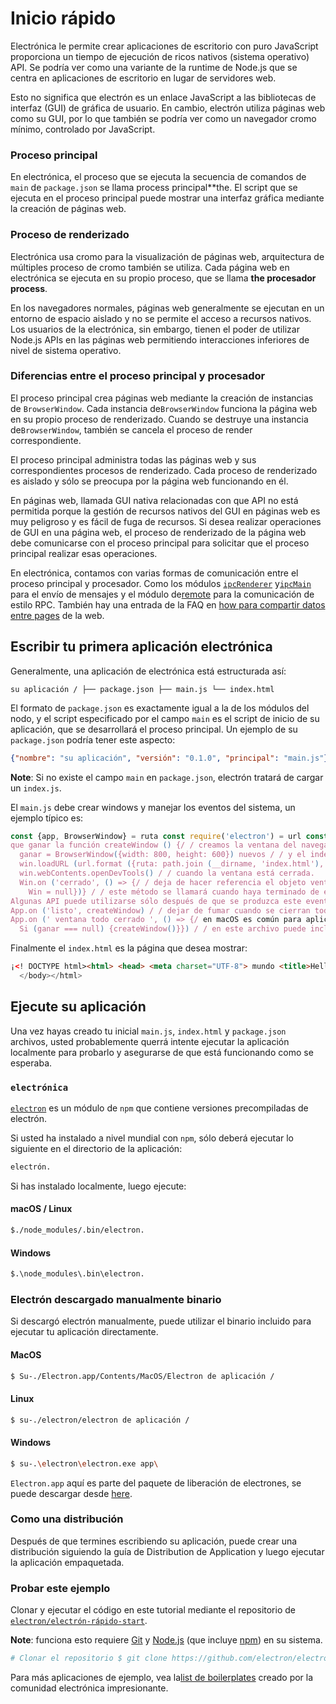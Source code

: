 # Inicio rápido

Electrónica le permite crear aplicaciones de escritorio con puro JavaScript proporciona un tiempo de ejecución de ricos nativos (sistema operativo) API. Se podría ver como una variante de la runtime de Node.js que se centra en aplicaciones de escritorio en lugar de servidores web.

Esto no significa que electrón es un enlace JavaScript a las bibliotecas de interfaz (GUI) de gráfica de usuario. En cambio, electrón utiliza páginas web como su GUI, por lo que también se podría ver como un navegador cromo mínimo, controlado por JavaScript.

### Proceso principal

En electrónica, el proceso que se ejecuta la secuencia de comandos de `main` de `package.json` se llama process</strong> principal**the. El script que se ejecuta en el proceso principal puede mostrar una interfaz gráfica mediante la creación de páginas web.</p> 

### Proceso de renderizado

Electrónica usa cromo para la visualización de páginas web, arquitectura de múltiples proceso de cromo también se utiliza. Cada página web en electrónica se ejecuta en su propio proceso, que se llama **the procesador process**.

En los navegadores normales, páginas web generalmente se ejecutan en un entorno de espacio aislado y no se permite el acceso a recursos nativos. Los usuarios de la electrónica, sin embargo, tienen el poder de utilizar Node.js APIs en las páginas web permitiendo interacciones inferiores de nivel de sistema operativo.

### Diferencias entre el proceso principal y procesador

El proceso principal crea páginas web mediante la creación de instancias de `BrowserWindow`. Cada instancia de`BrowserWindow` funciona la página web en su propio proceso de renderizado. Cuando se destruye una instancia de`BrowserWindow`, también se cancela el proceso de render correspondiente.

El proceso principal administra todas las páginas web y sus correspondientes procesos de renderizado. Cada proceso de renderizado es aislado y sólo se preocupa por la página web funcionando en él.

En páginas web, llamada GUI nativa relacionadas con que API no está permitida porque la gestión de recursos nativos del GUI en páginas web es muy peligroso y es fácil de fuga de recursos. Si desea realizar operaciones de GUI en una página web, el proceso de renderizado de la página web debe comunicarse con el proceso principal para solicitar que el proceso principal realizar esas operaciones.

En electrónica, contamos con varias formas de comunicación entre el proceso principal y procesador. Como los módulos [`ipcRenderer`](../api/ipc-renderer.md) y[`ipcMain`](../api/ipc-main.md) para el envío de mensajes y el módulo de[remote](../api/remote.md) para la comunicación de estilo RPC. También hay una entrada de la FAQ en [how para compartir datos entre pages](../faq.md#how-to-share-data-between-web-pages) de la web.

## Escribir tu primera aplicación electrónica

Generalmente, una aplicación de electrónica está estructurada así:

```text
su aplicación / ├── package.json ├── main.js └── index.html
```

El formato de `package.json` es exactamente igual a la de los módulos del nodo, y el script especificado por el campo `main` es el script de inicio de su aplicación, que se desarrollará el proceso principal. Un ejemplo de su `package.json` podría tener este aspecto:

```json
{"nombre": "su aplicación", "versión": "0.1.0", "principal": "main.js"}
```

**Note**: Si no existe el campo `main` en `package.json`, electrón tratará de cargar un `index.js`.

El `main.js` debe crear windows y manejar los eventos del sistema, un ejemplo típico es:

```javascript
const {app, BrowserWindow} = ruta const require('electron') = url const require('path') = require('url') / / mantener una referencia global del objeto window, si no, la ventana será / / se cierra automáticamente cuando el objeto de JavaScript es recopilada de la basura.
que ganar la función createWindow () {/ / creamos la ventana del navegador.
  ganar = BrowserWindow({width: 800, height: 600}) nuevos / / y el index.html de la aplicación de la carga.
  win.loadURL (url.format ({ruta: path.join (__dirname, 'index.html'), el protocolo: ' archivo:', barras: true})) / / abrir las DevTools.
  win.webContents.openDevTools() / / cuando la ventana está cerrada.
  Win.on ('cerrado', () => {/ / deja de hacer referencia el objeto ventana, generalmente se almacena windows / en una matriz si la aplicación es compatible con múltiples ventanas, esto es el tiempo / / cuando se debe eliminar el elemento correspondiente.
    Win = null})} / / este método se llamará cuando haya terminado de electrón / / inicialización y está listo para crear ventanas del navegador.
Algunas API puede utilizarse sólo después de que se produzca este evento.
App.on ('listo', createWindow) / / dejar de fumar cuando se cierran todas las ventanas.
App.on (' ventana todo cerrado ', () => {/ en macOS es común para aplicaciones y su barra de menú / / permanecer activa hasta que el usuario se cierra explícitamente con Cmd + Q Si (process.platform! == 'darwin') {app.quit()}}) app.on ('activar', () = > {/ en macOS es común volver a crear una ventana en la aplicación cuando el / / dock se haga clic en el icono y no hay otras ventanas abiertas.
  Si (ganar === null) {createWindow()}}) / / en este archivo puede incluir el resto del proceso principal específico de la aplicación / / código. También puede ponerlos en archivos separados y necesitan aquí.
```

Finalmente el `index.html` es la página que desea mostrar:

```html
¡<! DOCTYPE html><html> <head> <meta charset="UTF-8"> mundo <title>Hello!</title> </head> <body> <h1>Hello mundo! estamos utilizando nodos <script>document.write (process.versions.node)</script>, </script> de <script>document.write (process.versions.chrome) cromo</h1> y </script> <script>document.write (process.versions.electron) de electrones.
  </body></html>
```

## Ejecute su aplicación

Una vez hayas creado tu inicial `main.js`, `index.html` y `package.json` archivos, usted probablemente querrá intente ejecutar la aplicación localmente para probarlo y asegurarse de que está funcionando como se esperaba.

### `electrónica`

[`electron`](https://github.com/electron-userland/electron-prebuilt) es un módulo de `npm` que contiene versiones precompiladas de electrón.

Si usted ha instalado a nivel mundial con `npm`, sólo deberá ejecutar lo siguiente en el directorio de la aplicación:

```bash
electrón.
```

Si has instalado localmente, luego ejecute:

#### macOS / Linux

```bash
$./node_modules/.bin/electron.
```

#### Windows

```bash
$.\node_modules\.bin\electron.
```

### Electrón descargado manualmente binario

Si descargó electrón manualmente, puede utilizar el binario incluido para ejecutar tu aplicación directamente.

#### MacOS

```bash
$ Su-./Electron.app/Contents/MacOS/Electron de aplicación /
```

#### Linux

```bash
$ su-./electron/electron de aplicación /
```

#### Windows

```bash
$ su-.\electron\electron.exe app\
```

`Electron.app` aquí es parte del paquete de liberación de electrones, se puede descargar desde [here](https://github.com/electron/electron/releases).

### Como una distribución

Después de que termines escribiendo su aplicación, puede crear una distribución siguiendo la guía de Distribution</a> de Application y luego ejecutar la aplicación empaquetada.</p> 

### Probar este ejemplo

Clonar y ejecutar el código en este tutorial mediante el repositorio de [`electron/electrón-rápido-start`](https://github.com/electron/electron-quick-start).

**Note**: funciona esto requiere [Git](https://git-scm.com) y [Node.js](https://nodejs.org/en/download/) (que incluye [npm](https://npmjs.org)) en su sistema.

```bash
# Clonar el repositorio $ git clone https://github.com/electron/electron-quick-start # ir en el repositorio $ cd electrón-quick-start # instalar dependencias $ MNP instalar # ejecute el app $ MNP start
```

Para más aplicaciones de ejemplo, vea la[list de boilerplates](https://electron.atom.io/community/#boilerplates) creado por la comunidad electrónica impresionante.
